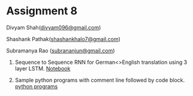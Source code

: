 # Assignment 8

Divyam Shah(divyam096@gmail.com) 

Shashank Pathak(shashankhalo7@gmail.com) 

Subramanya Rao (subrananjun@gmail.com)



1. Sequence to Sequence RNN for German<>English translation using 3 layer LSTM. [Notebook](https://github.com/shashankhalo7/TheSchoolOfAI-END-Assignments/blob/main/Assignment8/END_Assignment8_1.ipynb)
               
2. Sample python programs with comment line followed by code block. [python programs](https://github.com/shashankhalo7/TheSchoolOfAI-END-Assignments/blob/main/Assignment8/END_Assignment8_2_example_python_programs.py)
